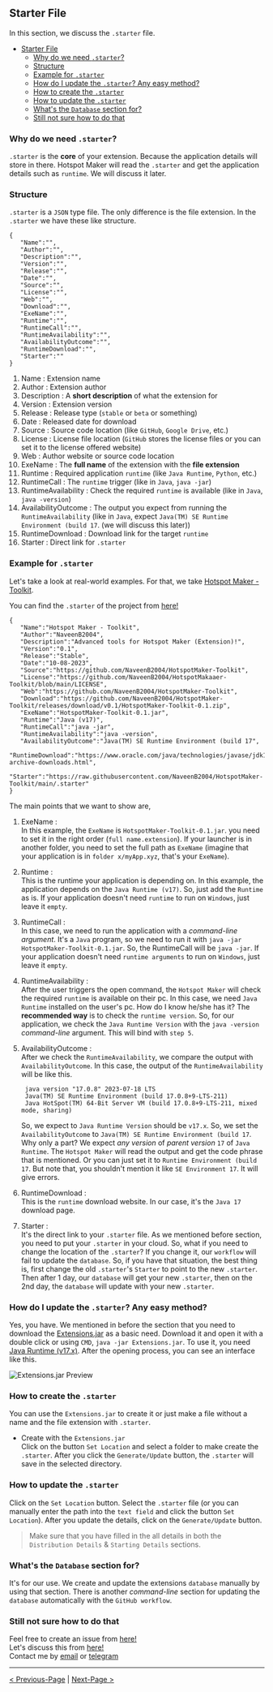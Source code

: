 ## Starter File

In this section, we discuss the `.starter` file.

- [Starter File](#starter-file)
  - [Why do we need `.starter`?](#why-do-we-need-starter)
  - [Structure](#structure)
  - [Example for `.starter`](#example-for-starter)
  - [How do I update the `.starter`? Any easy method?](#how-do-i-update-the-starter-any-easy-method)
  - [How to create the `.starter`](#how-to-create-the-starter)
  - [How to update the `.starter`](#how-to-update-the-starter)
  - [What's the `Database` section for?](#whats-the-database-section-for)
  - [Still not sure how to do that](#still-not-sure-how-to-do-that)

### Why do we need `.starter`?

`.starter` is the **core** of your extension. Because the application details will store in there. Hotspot Maker will read the `.starter` and get the application details such as `runtime`. We will discuss it later.

### Structure

`.starter` is a `JSON` type file. The only difference is the file extension. In the `.starter` we have these like structure.

```
{
   "Name":"",
   "Author":"",
   "Description":"",
   "Version":"",
   "Release":"",
   "Date":"",
   "Source":"",
   "License":"",
   "Web":"",
   "Download":"",
   "ExeName":"",
   "Runtime":"",
   "RuntimeCall":"",
   "RuntimeAvailability":"",
   "AvailabilityOutcome":"",
   "RuntimeDownload":"",
   "Starter":""
}
```

1. Name : Extension name
2. Author : Extension author
3. Description : A **short description** of what the extension for
4. Version : Extension version
5. Release : Release type (`stable` or `beta` or something)
6. Date : Released date for download
7. Source : Source code location (like `GitHub`, `Google Drive`, etc.)
8. License : License file location (`GitHub` stores the license files or you can set it to the license offered website)
9. Web : Author website or source code location
10. ExeName : The **full name** of the extension with the **file extension**
11. Runtime : Required application `runtime` (like `Java Runtime`, `Python`, etc.)
12. RuntimeCall : The `runtime` trigger (like in `Java`, `java -jar`)
13. RuntimeAvailability : Check the required `runtime` is available (like in `Java`, `java -version`)
14. AvailabilityOutcome : The output you expect from running the `RuntimeAvailability` (like in `Java`, expect `Java(TM) SE Runtime Environment (build 17`. (we will discuss this later))
15. RuntimeDownload : Download link for the target `runtime`
16. Starter : Direct link for `.starter`

### Example for `.starter`

Let's take a look at real-world examples. For that, we take [Hotspot Maker - Toolkit](https://github.com/NaveenB2004/HotspotMaker-Toolkit).

You can find the `.starter` of the project from [here!](https://github.com/NaveenB2004/HotspotMaker-Toolkit/blob/main/.starter)

```
{
   "Name":"Hotspot Maker - Toolkit",
   "Author":"NaveenB2004",
   "Description":"Advanced tools for Hotspot Maker (Extension)!",
   "Version":"0.1",
   "Release":"Stable",
   "Date":"10-08-2023",
   "Source":"https://github.com/NaveenB2004/HotspotMaker-Toolkit",
   "License":"https://github.com/NaveenB2004/HotspotMakaaer-Toolkit/blob/main/LICENSE",
   "Web":"https://github.com/NaveenB2004/HotspotMaker-Toolkit",
   "Download":"https://github.com/NaveenB2004/HotspotMaker-Toolkit/releases/download/v0.1/HotspotMaker-Toolkit-0.1.zip",
   "ExeName":"HotspotMaker-Toolkit-0.1.jar",
   "Runtime":"Java (v17)",
   "RuntimeCall":"java -jar",
   "RuntimeAvailability":"java -version",
   "AvailabilityOutcome":"Java(TM) SE Runtime Environment (build 17",
   "RuntimeDownload":"https://www.oracle.com/java/technologies/javase/jdk17-archive-downloads.html",
   "Starter":"https://raw.githubusercontent.com/NaveenB2004/HotspotMaker-Toolkit/main/.starter"
}
```

The main points that we want to show are,
1. ExeName :\
   In this example, the `ExeName` is `HotspotMaker-Toolkit-0.1.jar`. you need to set it in the right order (`full name.extension`). If your launcher is in another folder, you need to set the full path as `ExeName` (imagine that your application is in `folder x/myApp.xyz`, that's your `ExeName`).
2. Runtime :\
   This is the runtime your application is depending on. In this example, the application depends on the `Java Runtime (v17)`. So, just add the `Runtime` as is. If your application doesn't need `runtime` to run on `Windows`, just leave it `empty`.
3. RuntimeCall :\
   In this case, we need to run the application with a *command-line argument*. It's a `Java` program, so we need to run it with `java -jar HotspotMaker-Toolkit-0.1.jar`. So, the RuntimeCall will be `java -jar`. If your application doesn't need `runtime arguments` to run on `Windows`, just leave it `empty`.
4. RuntimeAvailability :\
   After the user triggers the open command, the `Hotspot Maker` will check the required `runtime` is available on their pc. In this case, we need `Java Runtime` installed on the user's pc. How do I know he/she has it? The **recommended way** is to check the `runtime version`. So, for our application, we check the `Java Runtime Version` with the `java -version` *command-line* argument. This will bind with `step 5`.
5. AvailabilityOutcome :\
   After we check the `RuntimeAvailability`, we compare the output with `AvailabilityOutcome`. In this case, the output of the `RuntimeAvailability` will be like this.

   ```
    java version "17.0.8" 2023-07-18 LTS
    Java(TM) SE Runtime Environment (build 17.0.8+9-LTS-211)
    Java HotSpot(TM) 64-Bit Server VM (build 17.0.8+9-LTS-211, mixed mode, sharing)
   ```

   So, we expect to `Java Runtime Version` should be `v17.x`. So, we set the `AvailabilityOutcome` to `Java(TM) SE Runtime Environment (build 17`. Why only a part? We expect *any version* of *parent version* `17` of `Java Runtime`. The `Hotspot Maker` will read the output and get the code phrase that is mentioned. Or you can just set it to `Runtime Environment (build 17`. But note that, you shouldn't mention it like `SE Environment 17`. It will give errors.
6. RuntimeDownload :\
   This is the `runtime` download website. In our case, it's the `Java 17` download page.
7. Starter :\
   It's the direct link to your `.starter` file. As we mentioned before section, you need to put your `.starter` in your cloud. So, what if you need to change the location of the `.starter`? If you change it, our `workflow` will fail to update the `database`. So, if you have that situation, the best thing is, first change the old `.starter`'s `Starter` to point to the new `.starter`. Then after 1 day, our `database` will get your new `.starter`, then on the 2nd day, the `database` will update with your new `.starter`.

### How do I update the `.starter`? Any easy method?

Yes, you have. We mentioned in before the section that you need to download the [Extensions.jar](https://github.com/NaveenB2004/HotspotMaker/raw/main/Extensions/Application/Binary/Extensions.jar) as a basic need. Download it and open it with a double click or using `CMD`, `java -jar Extensions.jar`. To use it, you need [Java Runtime (v17.x)](https://www.oracle.com/java/technologies/javase/jdk17-archive-downloads.html). After the opening process, you can see an interface like this.

![Extensions.jar Preview](../Media/Interface4.PNG "Extensions.jar Preview")

### How to create the `.starter`

You can use the `Extensions.jar` to create it or just make a file without a name and the file extension with `.starter`.

- Create with the `Extensions.jar`\
  Click on the button `Set Location` and select a folder to make create the `.starter`. After you click the `Generate/Update` button, the `.starter` will save in the selected directory.

### How to update the `.starter`

Click on the `Set Location` button. Select the `.starter` file (or you can manually enter the path into the `text field` and click the button `Set Location`). After you update the details, click on the `Generate/Update` button.

> Make sure that you have filled in the all details in both the `Distribution Details` & `Starting Details` sections.

### What's the `Database` section for?

It's for our use. We create and update the extensions `database` manually by using that section. There is another *command-line* section for updating the `database` automatically with the `GitHub workflow`.

### Still not sure how to do that

Feel free to create an issue from [here!](https://github.com/NaveenB2004/HotspotMaker/issues)\
Let's discuss this from [here!](https://github.com/NaveenB2004/HotspotMaker/discussions)\
Contact me by [email](mailto:naveennbalasooriya2004@gmail.com "naveennbalasooriya2004@gmail.com") or [telegram](https://t.me/NaveenB2004 "@NaveenB2004")

***

[< Previous-Page][back] | [Next-Page >][next]

[back]: 02.%20How%20Do%20I%20Contribute.md "How Do I Contribute?"
[next]: 04.%20Troubleshoot.md "Troubleshoot"